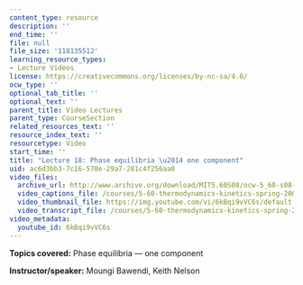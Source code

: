 ```yaml
---
content_type: resource
description: ''
end_time: ''
file: null
file_size: '118135512'
learning_resource_types:
- Lecture Videos
license: https://creativecommons.org/licenses/by-nc-sa/4.0/
ocw_type: ''
optional_tab_title: ''
optional_text: ''
parent_title: Video Lectures
parent_type: CourseSection
related_resources_text: ''
resource_index_text: ''
resourcetype: Video
start_time: ''
title: "Lecture 18: Phase equilibria \u2014 one component"
uid: ac6d3bb3-7c16-570e-29a7-281c4f256aa0
video_files:
  archive_url: http://www.archive.org/download/MIT5.60S08/ocw-5_60-s08-lec18_300k.mp4
  video_captions_file: /courses/5-60-thermodynamics-kinetics-spring-2008/ea8ff6ca6f0254918e9e840e6d297ffc_6kBqi9vVC6s.vtt
  video_thumbnail_file: https://img.youtube.com/vi/6kBqi9vVC6s/default.jpg
  video_transcript_file: /courses/5-60-thermodynamics-kinetics-spring-2008/0cdca4e620b67a9b00734c16f227d67c_6kBqi9vVC6s.pdf
video_metadata:
  youtube_id: 6kBqi9vVC6s
---
```


**Topics covered:** Phase equilibria — one component

**Instructor/speaker:** Moungi Bawendi, Keith Nelson

